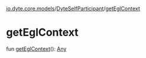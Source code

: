 [io.dyte.core.models](../index.md)/[DyteSelfParticipant](index.md)/[getEglContext](get-egl-context.md)

# getEglContext


fun [getEglContext](get-egl-context.md)(): [Any](https://kotlinlang.org/api/latest/jvm/stdlib/kotlin/-any/index.html)
